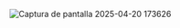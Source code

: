 ![Captura de pantalla 2025-04-20 173626](https://github.com/user-attachments/assets/f7c64189-5eb7-45e0-a803-90cdd88dcc63)
